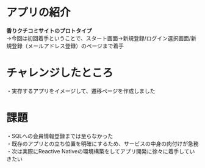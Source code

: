 # アプリの紹介
<b>香りクチコミサイトのプロトタイプ</b><br>
→今回は初回着手ということで、スタート画面→新規登録/ログイン選択画面/新規登録（メールアドレス登録）のページまで着手

# チャレンジしたところ
・実存するアプリをイメージして、遷移ページを作成しました<br>

# 課題
・SQLへの会員情報登録までは至らなかった<br>
・既存のアプリとの立ち位置を明確にするため、サービスの中身の肉付けが急務
・次は実際にReactive Nativeの環境構築をしてアプリ開発に徐々に着手していきたい
